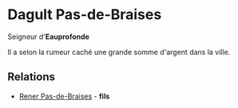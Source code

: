 # Dagult Pas-de-Braises

Seigneur d'**Eauprofonde**

Il a selon la rumeur caché une grande somme d'argent dans la ville.

## Relations
* [Rener Pas-de-Braises](./Rener-Pas-de-Braises.md) - **fils**